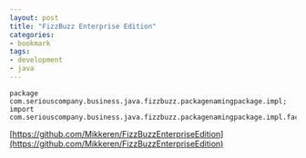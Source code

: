 ```yaml
---
layout: post
title: "FizzBuzz Enterprise Edition"
categories:
- bookmark
tags:
- development
- java
---
```


    package com.seriouscompany.business.java.fizzbuzz.packagenamingpackage.impl;
    import com.seriouscompany.business.java.fizzbuzz.packagenamingpackage.impl.factories.BuzzStrategyFactory;

[https://github.com/Mikkeren/FizzBuzzEnterpriseEdition](https://github.com/Mikkeren/FizzBuzzEnterpriseEdition)